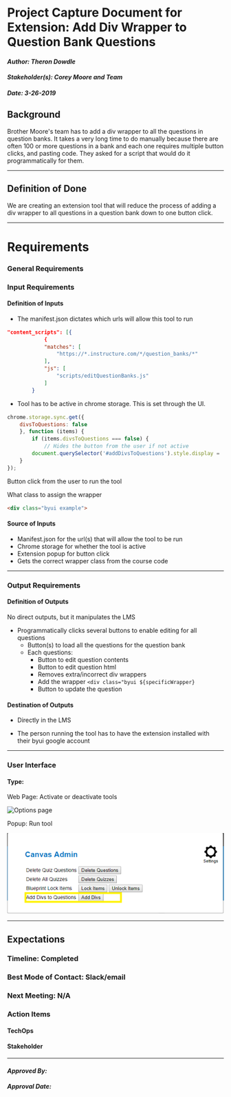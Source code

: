 # Project Capture Document for Extension: Add Div Wrapper to Question Bank Questions
#### *Author: Theron Dowdle*
#### *Stakeholder(s): Corey Moore and Team*
#### *Date: 3-26-2019*


## Background

Brother Moore's team has to add a div wrapper to all the questions in question banks. It takes a very long time to do manually because there are often 100 or more questions in a bank and each one requires multiple button clicks, and pasting code. They asked for a script that would do it programmatically for them.

-----

## Definition of Done

We are creating an extension tool that will reduce the process of adding a div wrapper to all questions in a question bank down to one button click.

-----

# Requirements

### General Requirements

### Input Requirements

#### Definition of Inputs

* The manifest.json dictates which urls will allow this tool to run

```JSON
"content_scripts": [{
            {
            "matches": [
                "https://*.instructure.com/*/question_banks/*"
            ],
            "js": [
                "scripts/editQuestionBanks.js"
            ]
        }
```
* Tool has to be active in chrome storage. This is set through the UI.
```js
chrome.storage.sync.get({
    divsToQuestions: false
    }, function (items) {
        if (items.divsToQuestions === false) {
            // Hides the button from the user if not active
        document.querySelector('#addDivsToQuestions').style.display = 'none';
    }
});
```
Button click from the user to run the tool

What class to assign the wrapper
```html
<div class="byui example">
```

#### Source of Inputs

* Manifest.json for the url(s) that will allow the tool to be run
* Chrome storage for whether the tool is active
* Extension popup for button click
* Gets the correct wrapper class from the course code

---

### Output Requirements

#### Definition of Outputs

No direct outputs, but it manipulates the LMS

* Programmatically clicks several buttons to enable editing for all questions
    * Button(s) to load all the questions for the question bank
    * Each questions:
        * Button to edit question contents
        * Button to edit question html
        * Removes extra/incorrect div wrappers
        * Add the wrapper `<div class="byui ${specificWrapper}`
        * Button to update the question


#### Destination of Outputs

* Directly in the LMS

* The person running the tool has to have the extension installed with their byui google account

---

### User Interface

#### Type:

Web Page: Activate or deactivate tools

![Options page](/proj_Lifecycle/images/options_page.PNG 'Activate or Deactivate Tools')

Popup: Run tool

![Popup](./editQuestionBanksPopup.PNG)

-----

## Expectations

### Timeline: Completed

### Best Mode of Contact: Slack/email

### Next Meeting: N/A

### Action Items
<!-- Recap Meeting -->
#### TechOps
#### Stakeholder

-----

#### *Approved By:* 
#### *Approval Date:*